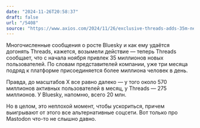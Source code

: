 ```yaml
---
date: "2024-11-26T20:58:37"
draft: false
url: "/5408"
source: "https://www.axios.com/2024/11/26/exclusive-threads-adds-35m-new-signups-this-month"
---
```


Многочисленные сообщения о росте Bluesky и как ему удаётся догонять Threads, кажется, возымели действие — теперь Threads сообщает, что с начала ноября привлек 35 миллионов новых пользователей. По словам представителей компании, уже три месяца подряд к платформе присоединяется более миллиона человек в день.

Правда, до масштабов X все равно далеко — у того около 570 миллионов активных пользователей в месяц, у Threads — 275 миллионов. У Bluesky, напомню, всего 20 млн.

Но в целом, это неплохой момент, чтобы ускориться, причем выигрывают от этого все альтернативные соцсети. Вот только про Mastodon что-то не слышно давно.
